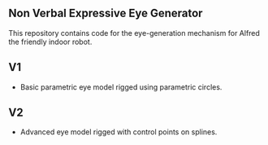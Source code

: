 ## Non Verbal Expressive Eye Generator 


This repository contains code for the eye-generation mechanism for Alfred the friendly indoor robot. 


## V1
- Basic parametric eye model rigged using parametric circles.


## V2
- Advanced eye model rigged with control points on splines.

